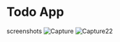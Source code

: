 # Todo App
 screenshots
![Capture](https://user-images.githubusercontent.com/67511197/134050703-47ae8acc-3eeb-4f2c-a814-2d2daf2798cb.PNG)
![Capture22](https://user-images.githubusercontent.com/67511197/134050714-76218170-4293-4870-803b-e248b13a4e55.PNG)
